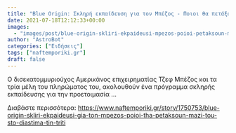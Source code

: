 ```yaml
---
title: "Blue Origin: Σκληρή εκπαίδευση για τον Μπέζος - Ποιοι θα πετάξουν μαζί του στο διάστημα την Τρίτη"
date: 2021-07-18T12:12:33+00:00
images:
  - "images/post/blue-origin-skliri-ekpaideusi-mpezos-poioi-petaksoun-mazi-diastima-triti.jpg"
author: "AstroBot"
categories: ["Ειδήσεις"]
tags: ["naftemporiki.gr"]
draft: false
---
```


O δισεκατομμυριούχος Αμερικάνος επιχειρηματίας Τζεφ Μπέζος και τα τρία μέλη του πληρώματος του, ακολουθούν ένα πρόγραμμα σκληρής εκπαίδευσης για την προετοιμασία ...

Διαβάστε περισσότερα: https://www.naftemporiki.gr/story/1750753/blue-origin-skliri-ekpaideusi-gia-ton-mpezos-poioi-tha-petaksoun-mazi-tou-sto-diastima-tin-triti
